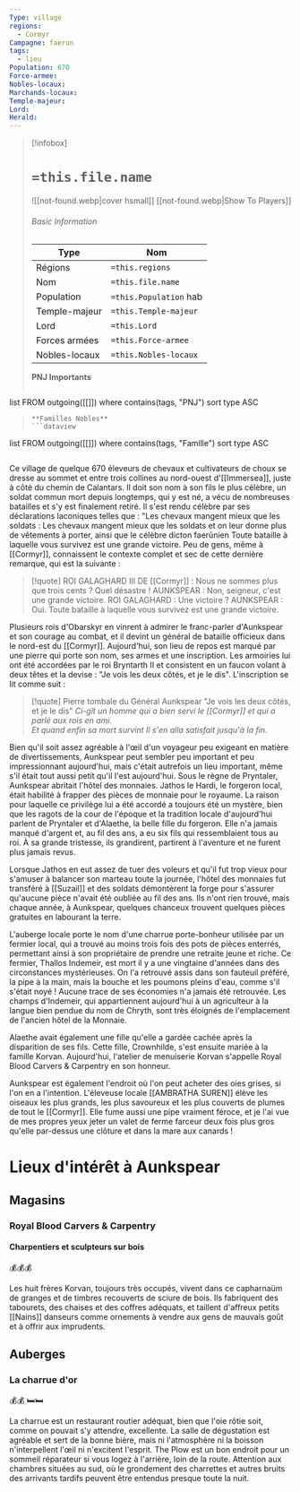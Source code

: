 ```yaml
---
Type: village
regions:
  - Cormyr
Campagne: faerun
tags:
  - lieu
Population: 670
Force-armee: 
Nobles-locaux: 
Marchands-locaux: 
Temple-majeur: 
Lord: 
Herald:
---
```


> [!infobox]
> # `=this.file.name`
> ![[not-found.webp|cover hsmall]]
> [[not-found.webp|Show To Players]]
> ###### Basic Information
> Type |  Nom |
> ---|---|
> Régions | `=this.regions`|
> Nom | `=this.file.name ` |
> Population | `=this.Population` hab |
> Temple-majeur | `=this.Temple-majeur` |
> Lord | `=this.Lord` |
> Forces armées | `=this.Force-armee` |
> Nobles-locaux | `=this.Nobles-locaux ` |
> **PNJ Importants**
>  ```dataview
list FROM outgoing([[]])
where contains(tags, "PNJ")
sort type ASC
>```
> **Familles Nobles**
> ```dataview
list FROM outgoing([[]])
where contains(tags, "Famille")
sort type ASC
>```


Ce village de quelque 670 éleveurs de chevaux et cultivateurs de choux se dresse au sommet et entre trois collines au nord-ouest d'[[Immersea]], juste à côté du chemin de Calantars. Il doit son nom à son fils le plus célèbre, un soldat commun mort depuis longtemps, qui y est né, a vécu de nombreuses batailles et s'y est finalement retiré. Il s'est rendu célèbre par ses déclarations laconiques telles que : "Les chevaux mangent mieux que les soldats : Les chevaux mangent mieux que les soldats et on leur donne plus de vêtements à porter, ainsi que le célèbre dicton faerûnien Toute bataille à laquelle vous survivez est une grande victoire. Peu de gens, même à [[Cormyr]], connaissent le contexte complet et sec de cette dernière remarque, qui est la suivante :

> [!quote] 
> ROI GALAGHARD III DE [[Cormyr]] : Nous ne sommes plus que trois cents ? Quel désastre !
AUNKSPEAR : Non, seigneur, c'est une grande victoire.
ROI GALAGHARD : Une victoire ?
AUNKSPEAR : Oui. Toute bataille à laquelle vous survivez est une grande victoire.

Plusieurs rois d'Obarskyr en vinrent à admirer le franc-parler d'Aunkspear et son courage au combat, et il devint un général de bataille officieux dans le nord-est du [[Cormyr]]. Aujourd'hui, son lieu de repos est marqué par une pierre qui porte son nom, ses armes et une inscription. Les armoiries lui ont été accordées par le roi Bryntarth II et consistent en un faucon volant à deux têtes et la devise : "Je vois les deux côtés, et je le dis".
L'inscription se lit comme suit  :

> [!quote] Pierre tombale du Général Aunkspear
> "Je vois les deux côtés, et je le dis"
>*Ci-gît un homme qui a bien servi le [[Cormyr]] 
>et qui a parlé aux rois en ami.  
>Et quand enfin sa mort survint 
>Il s'en alla satisfait jusqu'à la fin*.

Bien qu'il soit assez agréable à l'œil d'un voyageur peu exigeant en matière de divertissements, Aunkspear peut sembler peu important et peu impressionnant aujourd'hui, mais c'était autrefois un lieu important, même s'il était tout aussi petit qu'il l'est aujourd'hui. Sous le règne de Pryntaler, Aunkspear abritait l'hôtel des monnaies. Jathos le Hardi, le forgeron local, était habilité à frapper des pièces de monnaie pour le royaume. La raison pour laquelle ce privilège lui a été accordé a toujours été un mystère, bien que les ragots de la cour de l'époque et la tradition locale d'aujourd'hui parlent de Pryntaler et d'Alaethe, la belle fille du forgeron. Elle n'a jamais manqué d'argent et, au fil des ans, a eu six fils qui ressemblaient tous au roi. À sa grande tristesse, ils grandirent, partirent à l'aventure et ne furent plus jamais revus.

Lorsque Jathos en eut assez de tuer des voleurs et qu'il fut trop vieux pour s'amuser à balancer son marteau toute la journée, l'hôtel des monnaies fut transféré à [[Suzail]] et des soldats démontèrent la forge pour s'assurer qu'aucune pièce n'avait été oubliée au fil des ans. Ils n'ont rien trouvé, mais chaque année, à Aunkspear, quelques chanceux trouvent quelques pièces gratuites en labourant la terre.

L'auberge locale porte le nom d'une charrue porte-bonheur utilisée par un fermier local, qui a trouvé au moins trois fois des pots de pièces enterrés, permettant ainsi à son propriétaire de prendre une retraite jeune et riche. Ce fermier, Thallos Indemeir, est mort il y a une vingtaine d'années dans des circonstances mystérieuses. On l'a retrouvé assis dans son fauteuil préféré, la pipe à la main, mais la bouche et les poumons pleins d'eau, comme s'il s'était noyé ! Aucune trace de ses économies n'a jamais été retrouvée. Les champs d'Indemeir, qui appartiennent aujourd'hui à un agriculteur à la langue bien pendue du nom de Chryth, sont très éloignés de l'emplacement de l'ancien hôtel de la Monnaie.

Alaethe avait également une fille qu'elle a gardée cachée après la disparition de ses fils. Cette fille, Crownhilde, s'est ensuite mariée à la famille Korvan. Aujourd'hui, l'atelier de menuiserie Korvan s'appelle Royal Blood Carvers & Carpentry en son honneur.

Aunkspear est également l'endroit où l'on peut acheter des oies grises, si l'on en a l'intention. L'éleveuse locale [[AMBRATHA SUREN]] élève les oiseaux les plus grands, les plus savoureux et les plus couverts de plumes de tout le [[Cormyr]]. Elle fume aussi une pipe vraiment féroce, et je l'ai vue de mes propres yeux jeter un valet de ferme farceur deux fois plus gros qu'elle par-dessus une clôture et dans la mare aux canards !

# Lieux d'intérêt à Aunkspear

## Magasins

### Royal Blood Carvers & Carpentry
#### Charpentiers et sculpteurs sur bois
💰💰💰

Les huit frères Korvan, toujours très occupés, vivent dans ce capharnaüm de granges et de timbres recouverts de sciure de bois. Ils fabriquent des tabourets, des chaises et des coffres adéquats, et taillent d'affreux petits [[Nains]] danseurs comme ornements à vendre aux gens de mauvais goût et à offrir aux imprudents.

## Auberges

### La charrue d'or
💰💰
🛏️🛏️

La charrue est un restaurant routier adéquat, bien que l'oie rôtie soit, comme on pouvait s'y attendre, excellente. La salle de dégustation est agréable et sert de la bonne bière, mais ni l'atmosphère ni la boisson n'interpellent l'œil ni n'excitent l'esprit. The Plow est un bon endroit pour un sommeil réparateur si vous logez à l'arrière, loin de la route. Attention aux chambres situées au sud, où le grondement des charrettes et autres bruits des arrivants tardifs peuvent être entendus presque toute la nuit.
